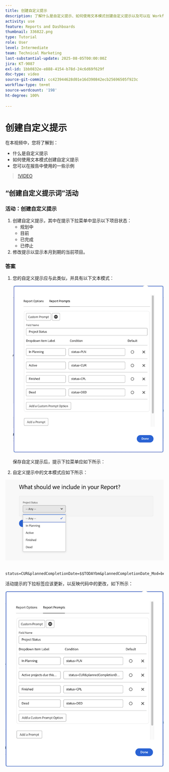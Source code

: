 ```yaml
---
title: 创建自定义提示
description: 了解什么是自定义提示、如何使用文本模式创建自定义提示以及可以在 Workfront 中的报告中使用的一些示例。
activity: use
feature: Reports and Dashboards
thumbnail: 336822.png
type: Tutorial
role: User
level: Intermediate
team: Technical Marketing
last-substantial-update: 2025-08-05T00:00:00Z
jira: KT-9087
exl-id: 1bb0832e-e888-4154-b78d-24c6d69f629f
doc-type: video
source-git-commit: cc423944628d01e16d390842ecb25696505f923c
workflow-type: tm+mt
source-wordcount: '198'
ht-degree: 100%

---
```


# 创建自定义提示

在本视频中，您将了解到：

* 什么是自定义提示
* 如何使用文本模式创建自定义提示
* 您可以在报告中使用的一些示例

>[!VIDEO](https://video.tv.adobe.com/v/3412688/?captions=chi_hans&quality=12&learn=on&enablevpops=0)

## “创建自定义提示词”活动


### 活动：创建自定义提示

1. 创建自定义提示，其中在提示下拉菜单中显示以下项目状态：
   * 规划中
   * 目前
   * 已完成
   * 已停止
1. 修改提示以显示本月到期的当前项目。

### 答案

1. 您的自定义提示应与此类似，并具有以下文本模式：

   ![在文本模式下创建新过滤器的屏幕图像](assets/cp-01.png)

   保存自定义提示后，提示下拉菜单应如下所示：

1. 自定义提示中的文本模式应如下所示：

![在文本模式下创建新过滤器的屏幕图像](assets/cp-02.png)

```
   status=CUR&plannedCompletionDate=$$TODAYbm&plannedCompletionDate_Mod=between&plannedCompletionDate_Range=$$TODAYem 
```

活动提示的下拉标签应该更新，以反映代码中的更改，如下所示：

![在文本模式下创建新过滤器的屏幕图像](assets/cp-02a.png)
